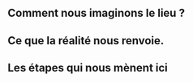 ## Comment nous imaginons le lieu ?

## Ce que la réalité nous renvoie.

## Les étapes qui nous mènent ici
